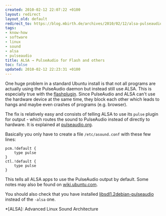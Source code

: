 ```yaml
---
created: 2010-02-12 22:07:22 +0100
layout: redirect
layout_old: default
redirect_to: https://blog.mbirth.de/archives/2010/02/12/alsa-pulseaudio-for-flash-and-others.html
tags:
- know-how
- software
- linux
- sound
- alsa
- pulseaudio
title: ALSA → PulseAudio for Flash and others
toc: false
updated: 2010-02-12 22:23:31 +0100
---
```


One huge problem in a standard Ubuntu install is that not all programs are actually using the PulseAudio daemon but
instead still use ALSA. This is especially true with the [flashplugin](apt://flashplugin-installer). Since PulseAudio
and ALSA can't use the hardware device at the same time, they block each other which leads to hangs and maybe even
crashes of programs (e.g. browser).

The fix is relatively easy and consists of telling ALSA to use its `pulse` plugin for output - which routes the sound
to PulseAudio instead of directly to hardware. It is explained at [pulseaudio.org](http://pulseaudio.org/wiki/PerfectSetup#ALSAApplications).

Basically you only have to create a file `/etc/asound.conf` with these few lines:

~~~
pcm.!default {
    type pulse
}
ctl.!default {
    type pulse
}
~~~

This tells all ALSA apps to use the PulseAudio output by default. Some notes may also be found on [wiki.ubuntu.com](https://wiki.ubuntu.com/PulseAudio).

You should also check that you have installed [libsdl1.2debian-pulseaudio](apt://libsdl1.2debian-pulseaudio) instead of the `-alsa` one.


*[ALSA]: Advanced Linux Sound Architecture